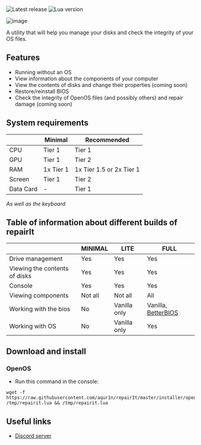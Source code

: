 ![Latest release](https://img.shields.io/github/v/release/aqur1n/repairIt?include_prereleases&label=Latest%20Release&logo=github&sort=semver&style=for-the-badge&logoColor=white)
![Lua version](https://img.shields.io/badge/LUA-5.2-green?style=for-the-badge&logo=lua&logoColor=white)

![image](https://github.com/user-attachments/assets/f95015d8-5555-4512-9878-65ea85b5ed48)

A utility that will help you manage your disks and check the integrity of your OS files.

## Features
* Running without an OS
* View information about the components of your computer
* View the contents of disks and change their properties (coming soon)
* Restore/reinstall BIOS
* Check the integrity of OpenOS files (and possibly others) and repair damage (coming soon)

## System requirements
|           | Minimal   | Recommended              |
|-----------|-----------|--------------------------|
| CPU       | Tier 1    | Tier 1                   |
| GPU       | Tier 1    | Tier 2                   |
| RAM       | 1x Tier 1 | 1x Tier 1.5 or 2x Tier 1 |
| Screen    | Tier 1    | Tier 2                   |
| Data Card | -         | Tier 1                   |

*As well as the keyboard*

## Table of information about different builds of repairIt
|                               | MINIMAL | LITE         | FULL                                                               |
|-------------------------------|---------|--------------|--------------------------------------------------------------------|
| Drive management              | Yes     | Yes          | Yes                                                                |
| Viewing the contents of disks | Yes     | Yes          | Yes                                                                |
| Console                       | Yes     | Yes          | Yes                                                                |
| Viewing components            | Not all | Not all      | All                                                                |
| Working with the bios         | No      | Vanilla only | Vanilla, [BetterBIOS](https://codeberg.org/KeyTwoZero/BetterBIOS)  |
| Working with OS               | No      | Vanilla only | Yes                                                                |


## Download and install
### OpenOS
* Run this command in the console:
```
wget -f https://raw.githubusercontent.com/aqur1n/repairIt/master/installer/openos.lua /tmp/repairit.lua && /tmp/repairit.lua
```

## Useful links
* [Discord server](https://discord.gg/v4hC2z4ZHh)
